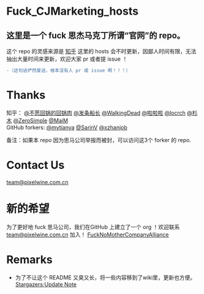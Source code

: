 # Fuck_CJMarketing_hosts
## 这里是一个 fuck 思杰马克丁所谓“官网”的 repo。
这个 repo 的灵感来源是 [知乎](https://www.zhihu.com/question/46746200)
这里的 hosts 会不时更新，因鄙人时间有限，无法抽出大量时间来更新，欢迎大家 pr 或者提 issue ！
 ```diff
-（这句话俨然废话，根本没有人 pr 或 issue 啊！！！）
```
# Thanks
知乎：
[@不愿回锅的回锅肉](https://www.zhihu.com/people/bu-yuan-hui-guo-de-hui-guo-rou) [@发条船长](https://www.zhihu.com/people/x1a0n1an) [@WalkingDead](https://www.zhihu.com/people/chen-zhen-rong-8-26) [@啦啦啦](https://www.zhihu.com/people/gavinpenn) [@locrch](https://www.zhihu.com/people/locrch) [@杉木](https://www.zhihu.com/people/binsee) [@ZeroSimple](https://www.zhihu.com/people/zerosimple) [@MaiM](https://www.zhihu.com/people/cai-cai-15-47)  
GitHub forkers:
[@mytianya](https://github.com/mytianya/Fuck_CJMarketing_hosts)
[@SarinV](https://github.com/SarinV/Fuck_CJMarketing_hosts)
[@xzhanjob](https://github.com/xzhanjob/Fuck_CJMarketing_hosts)

备注：如果本 repo 因为思马公司举报而被封，可以访问这3个 forker 的 repo.

# Contact Us
[team@pixelwine.com.cn](mailto:team@pixelwine.com.cn)

# 新的希望
为了更好地 fuck 思马公司，我们在GitHub 上建立了一个 org ！欢迎联系 [team@pixelwine.com.cn](mailto:team@pixelwine.com.cn) 加入！
[FuckNoMotherCompanyAlliance](https://github.com/FuckNoMotherCompanyAlliance)

# Remarks
- 为了不让这个 README 又臭又长，将一些内容移到了wiki里，更新也方便。[Stargazers](https://github.com/FuckNoMotherCompanyAlliance/Fuck_CJMarketing_hosts/wiki/stargazers);[Update Note](https://github.com/FuckNoMotherCompanyAlliance/Fuck_CJMarketing_hosts/wiki/Update-Note)
